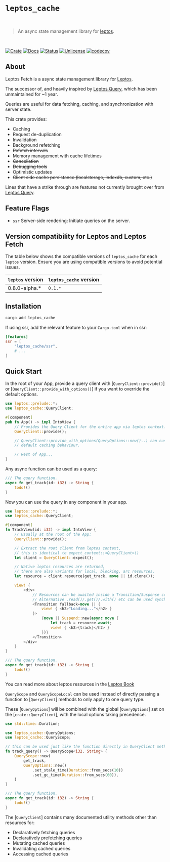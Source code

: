 <!-- cargo-rdme start -->

# `leptos_cache`

<br />

> An async state management library for [leptos].

<br />

[![Crate][crate-image]][crate-link] [![Docs][docs-image]][docs-link] [![Status][ci-status-image]][ci-status-link] [![Unlicense][unlicense-image]][unlicense-link] [![codecov][codecov-image]][codecov-link]

## About

Leptos Fetch is a async state management library for [Leptos](https://github.com/leptos-rs/leptos).

The successor of, and heavily inspired by [Leptos Query](https://github.com/gaucho-labs/leptos-query), which has been unmaintained for ~1 year.

Queries are useful for data fetching, caching, and synchronization with server state.

This crate provides:

- Caching
- Request de-duplication
- Invalidation
- Background refetching
- ~~Refetch intervals~~
- Memory management with cache lifetimes
- ~~Cancellation~~
- ~~Debugging tools~~
- Optimistic updates
- ~~Client side cache persistance (localstorage, indexdb, custom, etc.)~~

Lines that have a strike through are features not currently brought over from [Leptos Query](https://github.com/gaucho-labs/leptos-query).

## Feature Flags

<!-- - `csr` Client-side rendering: Use queries on the client. -->

- `ssr` Server-side rendering: Initiate queries on the server.

<!-- - `hydrate` Hydration: Ensure that queries are hydrated on the client, when using server-side rendering. -->

## Version compatibility for Leptos and Leptos Fetch

The table below shows the compatible versions of `leptos_cache` for each `leptos` version. Ensure you are using compatible versions to avoid potential issues.

| `leptos` version | `leptos_cache` version |
| ---------------- | ---------------------- |
| 0.8.0-alpha.*    | `0.1.*`                |

## Installation

```bash
cargo add leptos_cache
```

If using ssr, add the relevant feature to your `Cargo.toml` when in ssr:

```toml
[features]
ssr = [
	"leptos_cache/ssr",
	# ...
]
```

## Quick Start

In the root of your App, provide a query client with [`QueryClient::provide()`] or [`QueryClient::provide_with_options()`] if you want to override the default options.

```rust
use leptos::prelude::*;
use leptos_cache::QueryClient;

#[component]
pub fn App() -> impl IntoView {
	// Provides the Query Client for the entire app via leptos context.
	QueryClient::provide();

	// QueryClient::provide_with_options(QueryOptions::new()..) can customize
	// default caching behaviour.

	// Rest of App...
}
```

Any async function can be used as a query:

```rust
/// The query function.
async fn get_track(id: i32) -> String {
	todo!()
}
```

Now you can use the query in any component in your app.

```rust
use leptos::prelude::*;
use leptos_cache::QueryClient;

#[component]
fn TrackView(id: i32) -> impl IntoView {
	// Usually at the root of the App:
	QueryClient::provide();

	// Extract the root client from leptos context,
	// this is identical to expect_context::<QueryClient>()
	let client = QueryClient::expect();

	// Native leptos resources are returned,
	// there are also variants for local, blocking, arc resources.
	let resource = client.resource(get_track, move || id.clone());

	view! {
		<div>
			// Resources can be awaited inside a Transition/Suspense components.
			// Alternative .read()/.get()/.with() etc can be used synchronously returning Option's.
			<Transition fallback=move || {
				view! { <h2>"Loading..."</h2> }
			}>
				{move || Suspend::new(async move {
					let track = resource.await;
					view! { <h2>{track}</h2> }
				})}
			</Transition>
		</div>
	}
}

/// The query function.
async fn get_track(id: i32) -> String {
	todo!()
}
```

You can read more about leptos resources in the [Leptos Book](https://book.leptos.dev/async/10_resources.html?highlight=resources#resources)

<!-- For a complete working example see [the example directory](/example) -->

`QueryScope` and `QueryScopeLocal` can be used instead of directly passing a function to [`QueryClient`] methods to only apply to one query type.

These [`QueryOptions`] will be combined with the global [`QueryOptions`] set on the [`crate::QueryClient`], with the local options taking precedence.

```rust
use std::time::Duration;

use leptos_cache::QueryOptions;
use leptos_cache::QueryScope;

// this can be used just like the function directly in QueryClient methods.
fn track_query() -> QueryScope<i32, String> {
	QueryScope::new(
		get_track,
		QueryOptions::new()
			.set_stale_time(Duration::from_secs(10))
			.set_gc_time(Duration::from_secs(60)),
	)
}

/// The query function.
async fn get_track(id: i32) -> String {
	todo!()
}
```

The [`QueryClient`] contains many documented utility methods other than resources for:

- Declaratively fetching queries
- Declaratively prefetching queries
- Mutating cached queries
- Invalidating cached queries
- Accessing cached queries

<!-- ## Devtools Quickstart

To use the devtools, you need to add the devtools crate:

```bash
cargo add leptos_query_devtools
```

Then in your `cargo.toml` enable the `csr` feature.

#### Hydrate Example
- If your app is using SSR, then this should go under the "hydrate" feature.
```toml
[features]
hydrate = [
    "leptos_query_devtools/csr",
]
```

#### CSR Example
- If your app is using CSR, then this should go under the "csr" feature.
```toml
[features]
csr = [
    "leptos_query_devtools/csr",
]
```

Then in your app, render the devtools component. Make sure you also provide the query client.

Devtools will by default only show in development mode. It will not be shown, or included in binary, when you build your app in release mode. If you want to override this behaviour, you can enable the `force` feature.

```rust

use leptos_query_devtools::LeptosQueryDevtools;
use leptos_cache::*;
use leptos::prelude::*;

#[component]
fn App() -> impl IntoView {
    provide_query_client();

    view!{
        <LeptosQueryDevtools />
        // Rest of App...
    }
}

``` -->

[leptos]: https://github.com/leptos-rs/leptos
[crate-image]: https://img.shields.io/crates/v/leptos_cache.svg
[crate-link]: https://crates.io/crates/leptos_cache
[docs-image]: https://docs.rs/leptos_cache/badge.svg
[docs-link]: https://docs.rs/leptos_cache/
[ci-status-image]: https://github.com/ifiokjr/leptoskit/workflows/ci/badge.svg
[ci-status-link]: https://github.com/ifiokjr/leptoskit/actions?query=workflow:ci
[unlicense-image]: https://img.shields.io/badge/license-Unlicence-blue.svg
[unlicense-link]: https://opensource.org/license/unlicense
[codecov-image]: https://codecov.io/github/ifiokjr/leptoskit/graph/badge.svg?token=87K799Q78I
[codecov-link]: https://codecov.io/github/ifiokjr/leptoskit

<!-- cargo-rdme end -->
